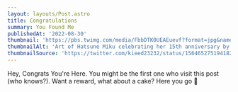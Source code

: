 ```yaml
---
layout: layouts/Post.astro
title: Congratulations
summary: You Found Me
publishedAt: '2022-08-30'
thumbnail: 'https://pbs.twimg.com/media/FbbDTK0UEAEuevf?format=jpg&name=4096x4096'
thumbnailAlt: 'Art of Hatsune Miku celebrating her 15th anniversary by @kieed23232 on Twitter'
thumbnailSource: 'https://twitter.com/kieed23232/status/1564652751941820416'
---
```


Hey, Congrats You're Here. You might be the first one who visit this post (who knows?). Want a reward, what about a cake? Here you go 🍰
